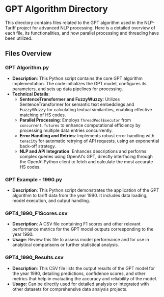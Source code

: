 # GPT Algorithm Directory

This directory contains files related to the GPT algorithm used in the NLP-Tariff project for advanced NLP processing. Here is a detailed overview of each file, its functionalities, and how parallel processing and threading have been utilized.

## Files Overview

### GPT Algorithm.py

- **Description**: This Python script contains the core GPT algorithm implementation. The code initializes the GPT model, configures its parameters, and sets up data pipelines for processing.
- **Technical Details**:
  - **SentenceTransformer and FuzzyWuzzy**: Utilizes SentenceTransformer for semantic text embeddings and FuzzyWuzzy for calculating textual similarities, enabling effective matching of HS codes.
  - **Parallel Processing**: Employs `ThreadPoolExecutor` from `concurrent.futures` to enhance computational efficiency by processing multiple data entries concurrently.
  - **Error Handling and Retries**: Implements robust error handling with `tenacity` for automatic retrying of API requests, using an exponential back-off strategy.
  - **NLP and API Integration**: Enhances descriptions and performs complex queries using OpenAI's GPT, directly interfacing through the OpenAI Python client to fetch and calculate the most accurate HS     codes.

### GPT Example - 1990.py

- **Description**: This Python script demonstrates the application of the GPT algorithm to tariff data from the year 1990. It includes data loading, model execution, and output handling.

### GPT4_1990_F1Scores.csv

- **Description**: A CSV file containing F1 scores and other relevant performance metrics for the GPT model outputs corresponding to the year 1990.
- **Usage**: Review this file to assess model performance and for use in analytical comparisons or further statistical analysis.

### GPT4_1990_Results.csv

- **Description**: This CSV file lists the output results of the GPT model for the year 1990, detailing predictions, confidence scores, and other metrics that help in evaluating the accuracy and reliability of the model.
- **Usage**: Can be directly used for detailed analysis or integrated with other datasets for comprehensive data analysis projects.


